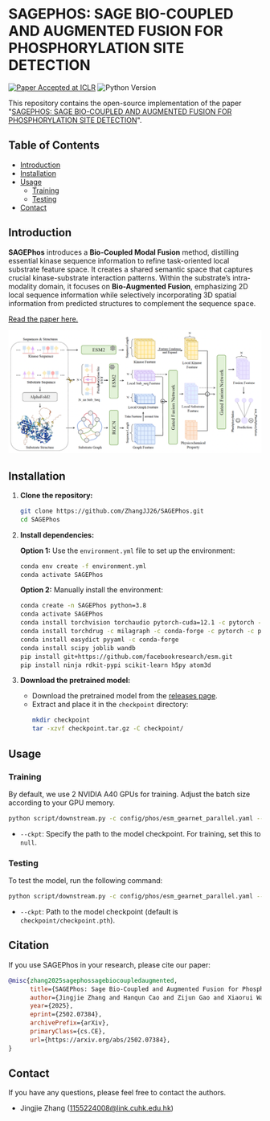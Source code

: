 # SAGEPHOS: SAGE BIO-COUPLED AND AUGMENTED FUSION FOR PHOSPHORYLATION SITE DETECTION

[![Paper Accepted at ICLR](https://img.shields.io/badge/Paper-Accepted%20at%20ICLR-brightgreen)](https://arxiv.org/abs/2502.07384)
![Python Version](https://img.shields.io/badge/Python-3.8-blue)

This repository contains the open-source implementation of the paper "[SAGEPHOS: SAGE BIO-COUPLED AND AUGMENTED FUSION FOR PHOSPHORYLATION SITE DETECTION](https://openreview.net/forum?id=hLwcNSFhC2)". 

## Table of Contents
- [Introduction](#introduction)
- [Installation](#installation)
- [Usage](#usage)
  - [Training](#training)
  - [Testing](#testing)
- [Contact](#contact)


## Introduction

**SAGEPhos** introduces a **Bio-Coupled Modal Fusion** method, distilling essential kinase sequence information to refine task-oriented local substrate feature space. It creates a shared semantic space that captures crucial kinase-substrate interaction patterns. Within the substrate’s intra-modality domain, it focuses on **Bio-Augmented Fusion**, emphasizing 2D local sequence information while selectively incorporating 3D spatial information from predicted structures to complement the sequence space.

[Read the paper here.](https://arxiv.org/abs/2502.07384)

![SAGEPhos Framework](image.png)



## Installation

1. **Clone the repository:**
   ```sh
   git clone https://github.com/ZhangJJ26/SAGEPhos.git
   cd SAGEPhos
   ```

2. **Install dependencies:**

   **Option 1:** Use the `environment.yml` file to set up the environment:
   ```bash
   conda env create -f environment.yml
   conda activate SAGEPhos
   ```

   **Option 2:** Manually install the environment:
   ```bash
   conda create -n SAGEPhos python=3.8
   conda activate SAGEPhos
   conda install torchvision torchaudio pytorch-cuda=12.1 -c pytorch -c nvidia  # Use the appropriate CUDA version for your system.
   conda install torchdrug -c milagraph -c conda-forge -c pytorch -c pyg
   conda install easydict pyyaml -c conda-forge
   conda install scipy joblib wandb
   pip install git+https://github.com/facebookresearch/esm.git
   pip install ninja rdkit-pypi scikit-learn h5py atom3d
   ```

3. **Download the pretrained model:**
   - Download the pretrained model from the [releases page](https://github.com/ZhangJJ26/SAGEPhos/releases/tag/v1.0.0).
   - Extract and place it in the `checkpoint` directory:
     ```sh
     mkdir checkpoint
     tar -xzvf checkpoint.tar.gz -C checkpoint/
     ```


## Usage

### Training
By default, we use 2 NVIDIA A40 GPUs for training. Adjust the batch size according to your GPU memory.

```sh
python script/downstream.py -c config/phos/esm_gearnet_parallel.yaml --ckpt null
```

- `--ckpt`: Specify the path to the model checkpoint. For training, set this to `null`.

### Testing
To test the model, run the following command:

```sh
python script/downstream.py -c config/phos/esm_gearnet_parallel.yaml --ckpt checkpoint/checkpoint.pth
```

- `--ckpt`: Path to the model checkpoint (default is `checkpoint/checkpoint.pth`).


## Citation
If you use SAGEPhos in your research, please cite our paper:

```bibtex
@misc{zhang2025sagephossagebiocoupledaugmented,
      title={SAGEPhos: Sage Bio-Coupled and Augmented Fusion for Phosphorylation Site Detection}, 
      author={Jingjie Zhang and Hanqun Cao and Zijun Gao and Xiaorui Wang and Chunbin Gu},
      year={2025},
      eprint={2502.07384},
      archivePrefix={arXiv},
      primaryClass={cs.CE},
      url={https://arxiv.org/abs/2502.07384}, 
}
```

## Contact

If you have any questions, please feel free to contact the authors.

- Jingjie Zhang (1155224008@link.cuhk.edu.hk)
